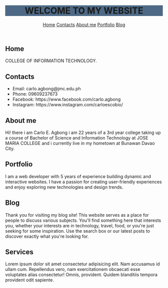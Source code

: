
<html> 
  <head>
    <meta charset="UTF-8">
    <title>Personal Website</title>

  </head>
  <body>
    <header><h1 style="background-color:rgb(77, 105, 133);">WELCOME TO MY WEBSITE</h1>
      <nav>
        <a href="#home">Home</a>
        <a href="#contacts">Contacts</a>
        <a href="#about me">About me</a>
        <a href="#portfolio">Portfolio</a>
        <a href="#blog">Blog</a>
      </nav>
    </header>
    <main>
      <section id="home">
        <h2>Home</h2>
        <p>COLLEGE OF INFORMATION TECHNOLOGY.</p>
      </section>
      <section id="contacts">
        <h2>Contacts</h2>
        <ul>
          <li>Email: carlo.agbong@jmc.edu.ph</li>
          <li>Phone: 09609237673</li>
          <li>Facebook: https://www.facebook.com/carlo.agbong</li>
          <li>Instagram: https://www.instagram.com/carloescobio/</li>
        </ul>
      </section>
      <section id="about me">
        <h2>About me</h2>
        <p>Hi! there i am Carlo E. Agbong i am 22 years of a 3rd year college taking up a course of Bachelor of Science and Information Technology at JOSE MARIA COLLEGE and i currently live in my hometown at Bunawan Davao City.</p>
      </section>
      <section id="portfolio">
        <h2>Portfolio</h2>
        <p>I am a web developer with 5 years of experience building dynamic and interactive websites. I have a passion for creating user-friendly experiences and enjoy exploring new technologies and design trends.</p>
      </section>
      <section id="blog">
        <h2>Blog</h2>
        <p>Thank you for visiting my blog site! This website serves as a place for people to discuss various subjects. You'll find something here that interests you, whether your interests are in technology, travel, food, or you're just seeking for some inspiration. Use the search box or our latest posts to discover exactly what you're looking for.</p>
      </section>
      <section id="Services">
       <div class="services" id="Services">
        <div class="text-part">
            <h2>Services</h2>
            <p>Lorem ipsum dolor sit amet consectetur adipisicing elit. Nam accusamus id ullam cum. Repellendus vero, nam exercitationem obcaecati esse voluptates alias consectetur! Omnis, provident. Quidem blanditiis tempora provident odit sapiente.</p>
        </div>
